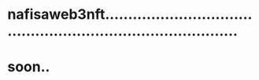 # nafisaweb3nft..................................................................................
# soon..
